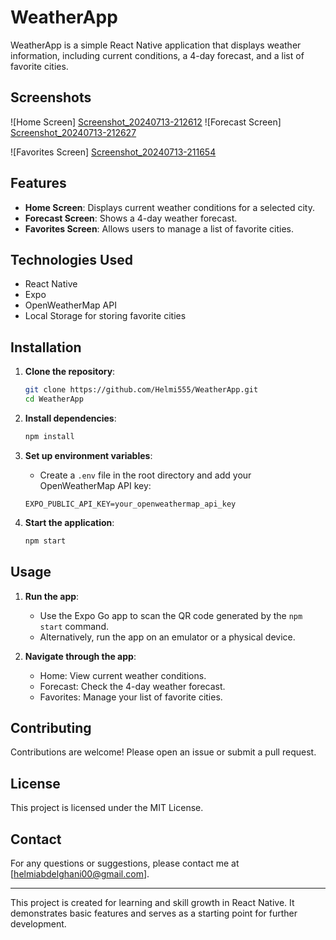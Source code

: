 # WeatherApp

WeatherApp is a simple React Native application that displays weather information, including current conditions, a 4-day forecast, and a list of favorite cities.

## Screenshots

![Home Screen] [Screenshot_20240713-212612](https://github.com/user-attachments/assets/9357a021-ad36-4ec9-aa93-96b9009ad929)
![Forecast Screen] [Screenshot_20240713-212627](https://github.com/user-attachments/assets/da071b01-d3b7-4431-8865-847309eb1208)

![Favorites Screen] [Screenshot_20240713-211654](https://github.com/user-attachments/assets/a8e87c44-8d78-480f-8b39-203320428fdc)

## Features

- **Home Screen**: Displays current weather conditions for a selected city.
- **Forecast Screen**: Shows a 4-day weather forecast.
- **Favorites Screen**: Allows users to manage a list of favorite cities.

## Technologies Used

- React Native
- Expo
- OpenWeatherMap API
- Local Storage for storing favorite cities

## Installation

1. **Clone the repository**:
    ```bash
    git clone https://github.com/Helmi555/WeatherApp.git
    cd WeatherApp
    ```

2. **Install dependencies**:
    ```bash
    npm install
    ```

3. **Set up environment variables**:
    - Create a `.env` file in the root directory and add your OpenWeatherMap API key:
    ```env
    EXPO_PUBLIC_API_KEY=your_openweathermap_api_key
    ```

4. **Start the application**:
    ```bash
    npm start
    ```

## Usage

1. **Run the app**:
    - Use the Expo Go app to scan the QR code generated by the `npm start` command.
    - Alternatively, run the app on an emulator or a physical device.

2. **Navigate through the app**:
    - Home: View current weather conditions.
    - Forecast: Check the 4-day weather forecast.
    - Favorites: Manage your list of favorite cities.

## Contributing

Contributions are welcome! Please open an issue or submit a pull request.

## License

This project is licensed under the MIT License.

## Contact

For any questions or suggestions, please contact me at [helmiabdelghani00@gmail.com].

---

This project is created for learning and skill growth in React Native. It demonstrates basic features and serves as a starting point for further development.
